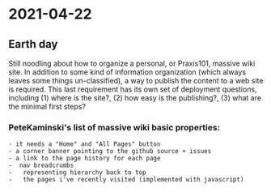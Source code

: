 # 2021-04-22
## Earth day

Still noodling about how to organize a personal, or Praxis101, massive wiki site. In addition to some kind of information organization (which always leaves some things un-classified), a way to publish the content to a web site is required. This last requirement has its own set of deployment questions, including (1) where is the site?, (2) how easy is the publishing?, (3) what are the minimal first steps?

### PeteKaminski's list of massive wiki basic properties:
	- it needs a "Home" and "All Pages" button
	- a corner banner pointing to the github source + issues
	- a link to the page history for each page
	-  nav breadcrumbs    
    -   representing hierarchy back to top
    -   the pages i've recently visited (implemented with javascript)
	
	